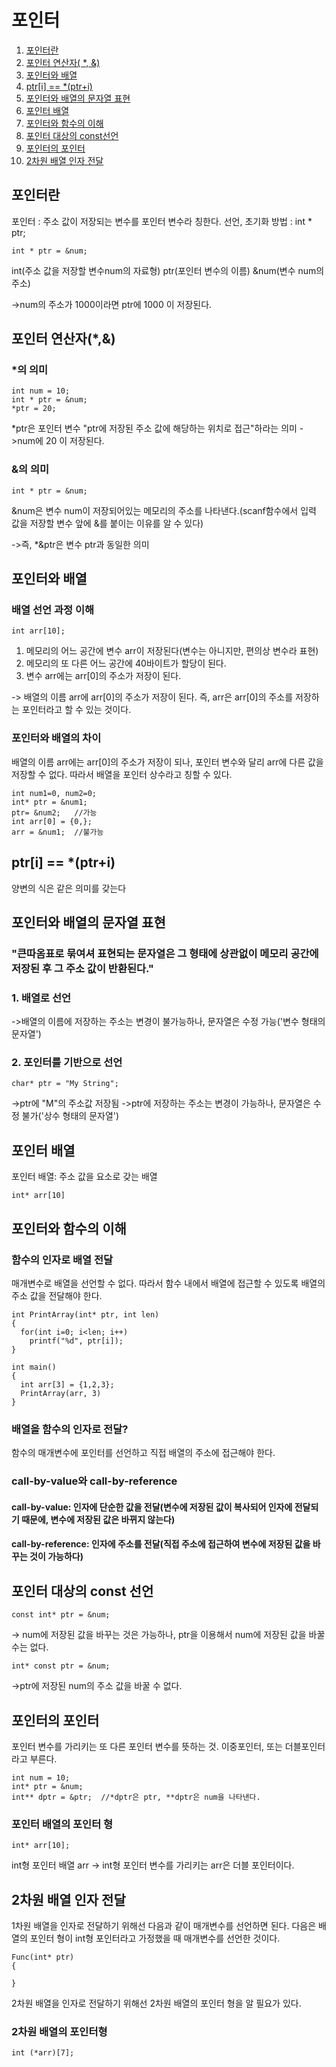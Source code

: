 포인터
======
1. [포인터란](#포인터란)
2. [포인터 연산자( *, &)](#포인터-연산자(*,&))
3. [포인터와 배열](#포인터와-배열)
4. [ptr[i] == *(ptr+i)](#ptr[i]-==-*(ptr+i))
5. [포인터와 배열의 문자열 표현](#포인터와-배열의-문자열-표현)
6. [포인터 배열](#포인터-배열)
7. [포인터와 함수의 이해](#포인터와-함수의-이해)
8. [포인터 대상의 const선언](#포인터-대상의-const선언)
9. [포인터의 포인터](#포인터의-포인터)
10. [2차원 배열 인자 전달](#2차원-배열-인자-전달)
## 포인터란
포인터 : 주소 값이 저장되는 변수를 포인터 변수라 칭한다.
선언, 초기화 방법 : int * ptr;
```
int * ptr = &num;
```
int(주소 값을 저장할 변수num의 자료형)
ptr(포인터 변수의 이름)
&num(변수 num의 주소)

->num의 주소가 1000이라면 ptr에 1000 이 저장된다.

## 포인터 연산자(*,&)

### *의 의미

```
int num = 10;
int * ptr = &num;
*ptr = 20;
```
*ptr은 포인터 변수 "ptr에 저장된 주소 값에 해당하는 위치로 접근"하라는 의미
->num에 20 이 저장된다.

### &의 의미
```
int * ptr = &num;
```
&num은 변수 num이 저장되어있는 메모리의 주소를 나타낸다.(scanf함수에서 입력 값을 저장할 변수 앞에 &를 붙이는 이유를 알 수 있다)

->즉, *&ptr은 변수 ptr과 동일한 의미


## 포인터와 배열

### 배열 선언 과정 이해

```
int arr[10];
```

1. 메모리의 어느 공간에 변수 arr이 저장된다(변수는 아니지만, 편의상 변수라 표현)
2. 메모리의 또 다른 어느 공간에 40바이트가 할당이 된다.
3. 변수 arr에는 arr[0]의 주소가 저장이 된다.

-> 배열의 이름 arr에 arr[0]의 주소가 저장이 된다. 즉, arr은 arr[0]의 주소를 저장하는 포인터라고 할 수 있는 것이다.


### 포인터와 배열의 차이

배열의 이름 arr에는 arr[0]의 주소가 저장이 되나, 포인터 변수와 달리 arr에 다른 값을 저장할 수 없다.
따라서 배열을 포인터 상수라고 칭할 수 있다.

```
int num1=0, num2=0;
int* ptr = &num1;
ptr= &num2;   //가능
int arr[0] = {0,};
arr = &num1;  //불가능
```


## ptr[i] == *(ptr+i)

양변의 식은 같은 의미를 갖는다


## 포인터와 배열의 문자열 표현
### "큰따옴표로 묶여셔 표현되는 문자열은 그 형태에 상관없이 메모리 공간에 저장된 후 그 주소 값이 반환된다."

### 1. 배열로 선언
->배열의 이름에 저장하는 주소는 변경이 불가능하나, 문자열은 수정 가능('변수 형태의 문자열')

### 2. 포인터를 기반으로 선언
```
char* ptr = "My String"; 
```
->ptr에 "M"의 주소값 저장됨
->ptr에 저장하는 주소는 변경이 가능하나, 문자열은 수정 불가('상수 형태의 문자열')


## 포인터 배열
포인터 배열: 주소 값을 요소로 갖는 배열
```
int* arr[10]
```

## 포인터와 함수의 이해

### 함수의 인자로 배열 전달

매개변수로 배열을 선언할 수 없다. 따라서 함수 내에서 배열에 접근할 수 있도록 배열의 주소 값을 전달해야 한다. 

```
int PrintArray(int* ptr, int len)
{
  for(int i=0; i<len; i++)
    printf("%d", ptr[i]);
}

int main()
{
  int arr[3] = {1,2,3};
  PrintArray(arr, 3)
}
```


### 배열을 함수의 인자로 전달?

함수의 매개변수에 포인터를 선언하고 직접 배열의 주소에 접근해야 한다.

### call-by-value와 call-by-reference  
#### call-by-value: 인자에 단순한 값을 전달(변수에 저장된 값이 복사되어 인자에 전달되기 때문에, 변수에 저장된 값은 바뀌지 않는다)

#### call-by-reference: 인자에 주소를 전달(직접 주소에 접근하여 변수에 저장된 값을 바꾸는 것이 가능하다)


## 포인터 대상의 const 선언
```
const int* ptr = &num;
```
-> num에 저장된 값을 바꾸는 것은 가능하나, ptr을 이용해서 num에 저장된 값을 바꿀 수는 없다.
```
int* const ptr = &num;
```
->ptr에 저장된 num의 주소 값을 바꿀 수 없다.


## 포인터의 포인터
포인터 변수를 가리키는 또 다른 포인터 변수를 뜻하는 것. 이중포인터, 또는 더블포인터라고 부른다.
```
int num = 10;
int* ptr = &num;
int** dptr = &ptr;  //*dptr은 ptr, **dptr은 num을 나타낸다.
```

### 포인터 배열의 포인터 형

```
int* arr[10];
```
int형 포인터 배열 arr -> int형 포인터 변수를 가리키는 arr은 더블 포인터이다.

## 2차원 배열 인자 전달

1차원 배열을 인자로 전달하기 위해선 다음과 같이 매개변수를 선언하면 된다. 다음은 배열의 포인터 형이 int형 포인터라고 가정했을 때 매개변수를 선언한 것이다.
```
Func(int* ptr)
{

}
```

2차원 배열을 인자로 전달하기 위해선 2차원 배열의 포인터 형을 알 필요가 있다.

### 2차원 배열의 포인터형
```
int (*arr)[7];
```
